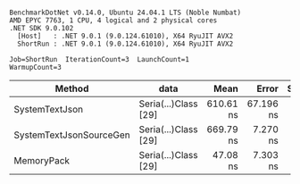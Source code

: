 ```

BenchmarkDotNet v0.14.0, Ubuntu 24.04.1 LTS (Noble Numbat)
AMD EPYC 7763, 1 CPU, 4 logical and 2 physical cores
.NET SDK 9.0.102
  [Host]   : .NET 9.0.1 (9.0.124.61010), X64 RyuJIT AVX2
  ShortRun : .NET 9.0.1 (9.0.124.61010), X64 RyuJIT AVX2

Job=ShortRun  IterationCount=3  LaunchCount=1  
WarmupCount=3  

```
| Method                  | data                 | Mean      | Error     | StdDev   | Min       | Max       | Gen0   | Allocated |
|------------------------ |--------------------- |----------:|----------:|---------:|----------:|----------:|-------:|----------:|
| SystemTextJson          | Seria(...)Class [29] | 610.61 ns | 67.196 ns | 3.683 ns | 606.98 ns | 614.35 ns | 0.0229 |     392 B |
| SystemTextJsonSourceGen | Seria(...)Class [29] | 669.79 ns |  7.270 ns | 0.398 ns | 669.37 ns | 670.16 ns | 0.0277 |     464 B |
| MemoryPack              | Seria(...)Class [29] |  47.08 ns |  7.303 ns | 0.400 ns |  46.78 ns |  47.53 ns | 0.0072 |     120 B |
